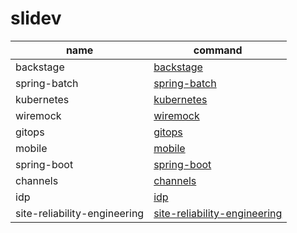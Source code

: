 # slidev    


| name                         | command                                                        |
| ---------------------------- | -------------------------------------------------------------- |
| backstage                    | [backstage](./backstage)                                       |
| spring-batch                 | [spring-batch](./spring-batch)                                 |
| kubernetes                   | [kubernetes](./kubernetes)                                     |
| wiremock                     | [wiremock](./wiremock)                                         |
| gitops                       | [gitops](./gitops)                                             |
| mobile                       | [mobile](./mobile)                                             |
| spring-boot                  | [spring-boot](./spring-boot)                                   |
| channels                     | [channels](./channels)                                         |
| idp                          | [idp](./idp)                                                   |
| site-reliability-engineering | [site-reliability-engineering](./site-reliability-engineering) |
